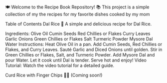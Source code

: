 🍽️ Welcome to the Recipe Book Repository! 📚
This project is a simple collection of my the recipes for my favorite dishes cooked by my mom

Table of Contents
Dal Rice 🍛
A simple and delicious recipe for Dal Rice.

Ingredients:
Olive Oil
Cumin Seeds
Red Chillies or Flakes
Curry Leaves
Garlic
Onions
Green Chillies or Flakes
Salt
Turmeric Powder
Mysore Dal
Water
Instructions:
Heat Olive Oil in a pan.
Add Cumin Seeds, Red Chillies or Flakes, and Curry Leaves.
Sauté Garlic and Diced Onions until golden.
Stir in Green Chillies or Flakes, Salt, and Turmeric Powder.
Add Mysore Dal and pour Water. Let it cook until Dal is tender.
Serve hot and enjoy!
Video Tutorial:
Watch the video tutorial for a detailed guide.

Curd Rice with Finger Chips 🍚🍟
(Coming soon!)
